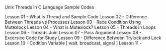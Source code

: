 Unix Threads In C Language Sample Codes

Lesson 01 - What is Thread and Sample Code
Lesson 02 - Difference Between Threads vs Processes
Lesson 03 - Race Condition Using Mutexlock
Lesson 04 - What is Mutexlock?
Lesson 05 - Threads in Loops
Lesson 06 - Threads Join
Lesson 07 - Pass Argument
Lesson 08 - Excersice Code for Study
Lesson 09 - Difference Between Trylock and Lock
Lesson 10 - Codition Variable [ wait, broadcast, signal ]
Lesson 11 -
